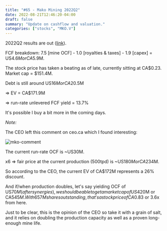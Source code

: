 ```yaml
---
title: "#65 - Mako Mining 2022Q2"
date: 2022-08-21T12:46:20-04:00
draft: false
summary: "Update on cashflow and valuation."
categories: ["stocks", "MKO.V"]
---
```


2022Q2 results are out ([link](https://ceo.ca/@newswire/mako-mining-provides-q2-2022-financial-results)).

FCF breakdown: 7.5 [mine OCF] - 1.0 [royalties & taxes] - 1.9 [capex] = US$4.6M or CA$5.9M.

The stock price has taken a beating as of late, currently sitting at CA$0.23. Market cap = $151.4M.

Debt is still around US$16M or CA$20.5M

=> EV = CA$171.9M

=> run-rate unlevered FCF yield = 13.7%

It's possible I buy a bit more in the coming days.

_Note:_ 

The CEO left this comment on ceo.ca which I found interesting:

![mko-comment](/images/mko-comment.png)

The current run-rate OCF is ~US30M. 

x6 => fair price at the current production (500tpd) is ~US$180M or CA$234M.

So according to the CEO, the current EV of CA$172M represents a 26% discount. 

And if/when production doubles, let's say yielding OCF of US$70M (after synergies), we should be able to get a market cap of US$420M or CA$545M. With 657M shares outstanding, that's a stock price of CA$0.83 or 3.6x from here.

Just to be clear, this is the opinion of the CEO so take it with a grain of salt, and it relies on doubling the production capacity as well as a proven long-enough mine life.

